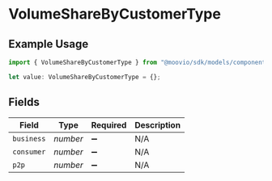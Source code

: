 # VolumeShareByCustomerType

## Example Usage

```typescript
import { VolumeShareByCustomerType } from "@moovio/sdk/models/components";

let value: VolumeShareByCustomerType = {};
```

## Fields

| Field              | Type               | Required           | Description        |
| ------------------ | ------------------ | ------------------ | ------------------ |
| `business`         | *number*           | :heavy_minus_sign: | N/A                |
| `consumer`         | *number*           | :heavy_minus_sign: | N/A                |
| `p2p`              | *number*           | :heavy_minus_sign: | N/A                |